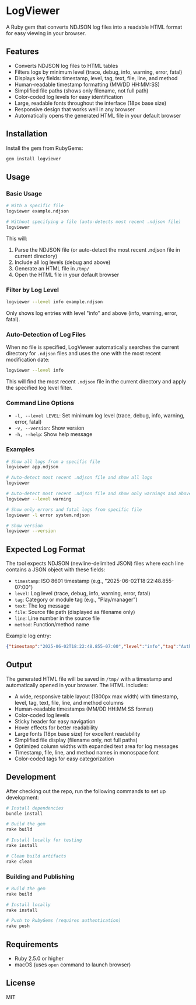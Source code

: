 # LogViewer

A Ruby gem that converts NDJSON log files into a readable HTML format for easy viewing in your browser.

## Features

- Converts NDJSON log files to HTML tables
- Filters logs by minimum level (trace, debug, info, warning, error, fatal)
- Displays key fields: timestamp, level, tag, text, file, line, and method
- Human-readable timestamp formatting (MM/DD HH:MM:SS)
- Simplified file paths (shows only filename, not full path)
- Color-coded log levels for easy identification
- Large, readable fonts throughout the interface (18px base size)
- Responsive design that works well in any browser
- Automatically opens the generated HTML file in your default browser

## Installation

Install the gem from RubyGems:

```bash
gem install logviewer
```

## Usage

### Basic Usage

```bash
# With a specific file
logviewer example.ndjson

# Without specifying a file (auto-detects most recent .ndjson file)
logviewer
```

This will:
1. Parse the NDJSON file (or auto-detect the most recent .ndjson file in current directory)
2. Include all log levels (debug and above)
3. Generate an HTML file in `/tmp/`
4. Open the HTML file in your default browser

### Filter by Log Level

```bash
logviewer --level info example.ndjson
```

Only shows log entries with level "info" and above (info, warning, error, fatal).

### Auto-Detection of Log Files

When no file is specified, LogViewer automatically searches the current directory for `.ndjson` files and uses the one with the most recent modification date:

```bash
logviewer --level info
```

This will find the most recent `.ndjson` file in the current directory and apply the specified log level filter.

### Command Line Options

- `-l, --level LEVEL`: Set minimum log level (trace, debug, info, warning, error, fatal)
- `-v, --version`: Show version
- `-h, --help`: Show help message

### Examples

```bash
# Show all logs from a specific file
logviewer app.ndjson

# Auto-detect most recent .ndjson file and show all logs
logviewer

# Auto-detect most recent .ndjson file and show only warnings and above
logviewer --level warning

# Show only errors and fatal logs from specific file
logviewer -l error system.ndjson

# Show version
logviewer --version
```

## Expected Log Format

The tool expects NDJSON (newline-delimited JSON) files where each line contains a JSON object with these fields:

- `timestamp`: ISO 8601 timestamp (e.g., "2025-06-02T18:22:48.855-07:00")
- `level`: Log level (trace, debug, info, warning, error, fatal)
- `tag`: Category or module tag (e.g., "Play/manager")
- `text`: The log message
- `file`: Source file path (displayed as filename only)
- `line`: Line number in the source file
- `method`: Function/method name

Example log entry:
```json
{"timestamp":"2025-06-02T18:22:48.855-07:00","level":"info","tag":"Auth/manager","text":"User logged in successfully","file":"auth.rb","line":42,"method":"login"}
```

## Output

The generated HTML file will be saved in `/tmp/` with a timestamp and automatically opened in your browser. The HTML includes:

- A wide, responsive table layout (1800px max width) with timestamp, level, tag, text, file, line, and method columns
- Human-readable timestamps (MM/DD HH:MM:SS format)
- Color-coded log levels
- Sticky header for easy navigation
- Hover effects for better readability
- Large fonts (18px base size) for excellent readability
- Simplified file display (filename only, not full paths)
- Optimized column widths with expanded text area for log messages
- Timestamp, file, line, and method names in monospace font
- Color-coded tags for easy categorization

## Development

After checking out the repo, run the following commands to set up development:

```bash
# Install dependencies
bundle install

# Build the gem
rake build

# Install locally for testing
rake install

# Clean build artifacts
rake clean
```

### Building and Publishing

```bash
# Build the gem
rake build

# Install locally
rake install

# Push to RubyGems (requires authentication)
rake push
```

## Requirements

- Ruby 2.5.0 or higher
- macOS (uses `open` command to launch browser)

## License

MIT